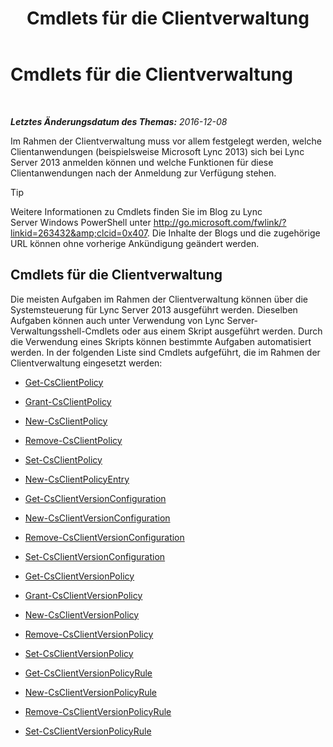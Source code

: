 ﻿---
title: Cmdlets für die Clientverwaltung
TOCTitle: Cmdlets für die Clientverwaltung
ms:assetid: 0384f8ab-453d-49d6-aaa7-52439e27b7e9
ms:mtpsurl: https://technet.microsoft.com/de-de/library/Gg398087(v=OCS.15)
ms:contentKeyID: 49293017
ms.date: 12/10/2016
mtps_version: v=OCS.15
ms.translationtype: HT
---

# Cmdlets für die Clientverwaltung

 

_**Letztes Änderungsdatum des Themas:** 2016-12-08_

Im Rahmen der Clientverwaltung muss vor allem festgelegt werden, welche Clientanwendungen (beispielsweise Microsoft Lync 2013) sich bei Lync Server 2013 anmelden können und welche Funktionen für diese Clientanwendungen nach der Anmeldung zur Verfügung stehen.


> [!TIP]
> Weitere Informationen zu Cmdlets finden Sie im Blog zu Lync Server&nbsp;Windows PowerShell unter <A class=uri href="http://go.microsoft.com/fwlink/?linkid=263432%26clcid=0x407">http://go.microsoft.com/fwlink/?linkid=263432&amp;clcid=0x407</A>. Die Inhalte der Blogs und die zugehörige URL können ohne vorherige Ankündigung geändert werden.



## Cmdlets für die Clientverwaltung

Die meisten Aufgaben im Rahmen der Clientverwaltung können über die Systemsteuerung für Lync Server 2013 ausgeführt werden. Dieselben Aufgaben können auch unter Verwendung von Lync Server-Verwaltungsshell-Cmdlets oder aus einem Skript ausgeführt werden. Durch die Verwendung eines Skripts können bestimmte Aufgaben automatisiert werden. In der folgenden Liste sind Cmdlets aufgeführt, die im Rahmen der Clientverwaltung eingesetzt werden:

  - [Get-CsClientPolicy](get-csclientpolicy.md)

  - [Grant-CsClientPolicy](grant-csclientpolicy.md)

  - [New-CsClientPolicy](new-csclientpolicy.md)

  - [Remove-CsClientPolicy](remove-csclientpolicy.md)

  - [Set-CsClientPolicy](set-csclientpolicy.md)

  - [New-CsClientPolicyEntry](new-csclientpolicyentry.md)

  - [Get-CsClientVersionConfiguration](get-csclientversionconfiguration.md)

  - [New-CsClientVersionConfiguration](new-csclientversionconfiguration.md)

  - [Remove-CsClientVersionConfiguration](remove-csclientversionconfiguration.md)

  - [Set-CsClientVersionConfiguration](set-csclientversionconfiguration.md)

  - [Get-CsClientVersionPolicy](get-csclientversionpolicy.md)

  - [Grant-CsClientVersionPolicy](grant-csclientversionpolicy.md)

  - [New-CsClientVersionPolicy](new-csclientversionpolicy.md)

  - [Remove-CsClientVersionPolicy](remove-csclientversionpolicy.md)

  - [Set-CsClientVersionPolicy](set-csclientversionpolicy.md)

  - [Get-CsClientVersionPolicyRule](get-csclientversionpolicyrule.md)

  - [New-CsClientVersionPolicyRule](new-csclientversionpolicyrule.md)

  - [Remove-CsClientVersionPolicyRule](remove-csclientversionpolicyrule.md)

  - [Set-CsClientVersionPolicyRule](set-csclientversionpolicyrule.md)

